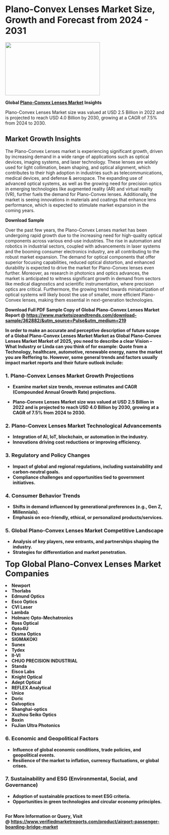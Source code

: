 <H1>Plano-Convex Lenses Market Size, Growth and Forecast from 2024 - 2031</H1><img class="aligncenter size-medium wp-image-584254" src="https://thirdeyenews.in/wp-content/uploads/2024/09/Global-Market-Research-300x168.jpeg" alt="" width="300" height="168" /><p><strong>Global&nbsp;<a href="https://www.marketsizeandtrends.com/download-sample/362882/&amp;utm_source=Pulse&amp;utm_medium=219">Plano-Convex Lenses Market</a> Insights</strong></p><p>Plano-Convex Lenses Market size was valued at USD 2.5 Billion in 2022 and is projected to reach USD 4.0 Billion by 2030, growing at a CAGR of 7.5% from 2024 to 2030.</p><p><h2>Market Growth Insights</h2> <p>The Plano-Convex Lenses market is experiencing significant growth, driven by increasing demand in a wide range of applications such as optical devices, imaging systems, and laser technology. These lenses are widely used for light collimation, beam shaping, and optical alignment, which contributes to their high adoption in industries such as telecommunications, medical devices, and defense & aerospace. The expanding use of advanced optical systems, as well as the growing need for precision optics in emerging technologies like augmented reality (AR) and virtual reality (VR), further fuels the demand for Plano-Convex lenses. Additionally, the market is seeing innovations in materials and coatings that enhance lens performance, which is expected to stimulate market expansion in the coming years.</p> <p><strong>Download Sample</strong></p> <p>Over the past few years, the Plano-Convex Lenses market has been undergoing rapid growth due to the increasing need for high-quality optical components across various end-use industries. The rise in automation and robotics in industrial sectors, coupled with advancements in laser systems and the booming consumer electronics industry, are all contributing to the robust market expansion. The demand for optical components that offer superior focusing capabilities, reduced optical distortion, and enhanced durability is expected to drive the market for Plano-Convex lenses even further. Moreover, as research in photonics and optics advances, the market is anticipated to witness significant growth in demand from sectors like medical diagnostics and scientific instrumentation, where precision optics are critical. Furthermore, the growing trend towards miniaturization of optical systems will likely boost the use of smaller, more efficient Plano-Convex lenses, making them essential in next-generation technologies.</p> <p><strong></p><p><span class=""><strong>Download Full PDF Sample Copy of Global Plano-Convex Lenses Market Report</strong> @ <a href="https://www.marketsizeandtrends.com/download-sample/362882/&amp;utm_source=Pulse&amp;utm_medium=219" target="_blank">https://www.marketsizeandtrends.com/download-sample/362882/&amp;utm_source=Pulse&amp;utm_medium=219</a></span></p><p>In order to make an accurate and perceptive description of future scope of a Global&nbsp;Plano-Convex Lenses Market Market as Global&nbsp;Plano-Convex Lenses Market Market of 2025, you need to describe a clear Vision &ndash; What Industry or Linda can you think of for example: Quote from a Technology, healthcare, automotive, renewable energy, name the market you are Reffering to. However, some general trends and factors usually impact market reports and their future outlook include:</p><h3>1.&nbsp;<strong>Plano-Convex Lenses Market Growth Projections</strong></h3><ul><li>Examine market size trends, revenue estimates and CAGR (Compounded Annual Growth Rate) projections.</li><li><p>Plano-Convex Lenses Market size was valued at USD 2.5 Billion in 2022 and is projected to reach USD 4.0 Billion by 2030, growing at a CAGR of 7.5% from 2024 to 2030.</p></li></ul><h3>2.&nbsp;<strong>Plano-Convex Lenses Market Technological Advancements</strong></h3><ul><li>Integration of AI, IoT, blockchain, or automation in the industry.</li><li>Innovations driving cost reductions or improving efficiency.</li></ul><h3>3.&nbsp;<strong>Regulatory and Policy Changes</strong></h3><ul><li>Impact of global and regional regulations, including sustainability and carbon-neutral goals.</li><li>Compliance challenges and opportunities tied to government initiatives.</li></ul><h3>4.&nbsp;<strong>Consumer Behavior Trends</strong></h3><ul><li>Shifts in demand influenced by generational preferences (e.g., Gen Z, Millennials).</li><li>Emphasis on eco-friendly, ethical, or personalized products/services.</li></ul><h3>5.&nbsp;<strong>Global Plano-Convex Lenses Market Competitive Landscape</strong></h3><ul><li>Analysis of key players, new entrants, and partnerships shaping the industry.</li><li>Strategies for differentiation and market penetration.</li></ul><p data-pm-slice="1 1 []"><span style="color: inherit; font-family: inherit; font-size: 25px;">Top Global Plano-Convex Lenses Market Companies</span></p><div class="" data-test-id=""><p><li>Newport</li><li> Thorlabs</li><li> Edmund Optics</li><li> Esco Optics</li><li> CVI Laser</li><li> Lambda</li><li> Holmarc Opto-Mechatronics</li><li> Ross Optical</li><li> Opto4U</li><li> Eksma Optics</li><li> SIGMAKOKI</li><li> Sunex</li><li> Tydex</li><li> II-VI</li><li> CHUO PRECISION INDUSTRIAL</li><li> Standa</li><li> Eisco Labs</li><li> Knight Optical</li><li> Adept Optical</li><li> REFLEX Analytical</li><li> Unice</li><li> Doric</li><li> Galvoptics</li><li> Shanghai-optics</li><li> Xuzhou Seiko Optics</li><li> Boxin</li><li> FuJian Ultra Photonics</li></p></div><h3>6.&nbsp;<strong>Economic and Geopolitical Factors</strong></h3><ul><li>Influence of global economic conditions, trade policies, and geopolitical events.</li><li>Resilience of the market to inflation, currency fluctuations, or global crises.</li></ul><h3>7.&nbsp;<strong>Sustainability and ESG (Environmental, Social, and Governance)</strong></h3><ul><li>Adoption of sustainable practices to meet ESG criteria.</li><li>Opportunities in green technologies and circular economy principles.</li></ul><h2><strong style="font-size: 14px;">For More Information or Query, Visit @&nbsp;</strong><a style="background-color: #ffffff; font-size: 14px;" href="https://www.marketsizeandtrends.com/report/plano-convex-lenses-market/" target="_blank">https://www.verifiedmarketreports.com/product/airport-passenger-boarding-bridge-market</a></h2>
